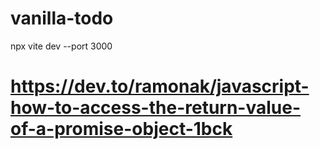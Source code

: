 # vanilla-todo
npx vite dev --port 3000

# https://dev.to/ramonak/javascript-how-to-access-the-return-value-of-a-promise-object-1bck